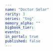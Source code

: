 ```yaml
---
name: "Doctor Selar"
rarity: 3
series: "tng"
memory_alpha: ""
bigbook_tier:
events:
in_portal: true
published: false
---
```

